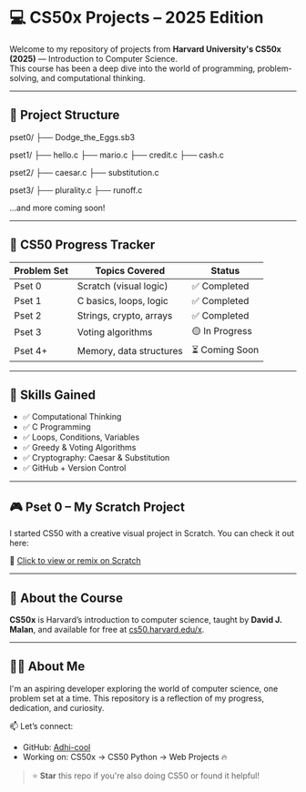 # 💻 CS50x Projects – 2025 Edition

Welcome to my repository of projects from **Harvard University's CS50x (2025)** — Introduction to Computer Science.  
This course has been a deep dive into the world of programming, problem-solving, and computational thinking.

---

## 📁 Project Structure

pset0/
├── Dodge_the_Eggs.sb3

pset1/
├── hello.c
├── mario.c
├── credit.c
├── cash.c

pset2/
├── caesar.c
├── substitution.c

pset3/
├── plurality.c
├── runoff.c

...and more coming soon!

---

## 🚀 CS50 Progress Tracker

| Problem Set | Topics Covered             | Status         |
|-------------|----------------------------|----------------|
| Pset 0      | Scratch (visual logic)     | ✅ Completed   |
| Pset 1      | C basics, loops, logic     | ✅ Completed   |
| Pset 2      | Strings, crypto, arrays    | ✅ Completed   |
| Pset 3      | Voting algorithms          | 🟡 In Progress |
| Pset 4+     | Memory, data structures    | ⏳ Coming Soon |

---

## 🧠 Skills Gained

- ✅ Computational Thinking
- ✅ C Programming
- ✅ Loops, Conditions, Variables
- ✅ Greedy & Voting Algorithms
- ✅ Cryptography: Caesar & Substitution
- ✅ GitHub + Version Control

---

## 🎮 Pset 0 – My Scratch Project

I started CS50 with a creative visual project in Scratch. You can check it out here:

🔗 [Click to view or remix on Scratch](https://scratch.mit.edu/projects/1070450796/)

---

## 📜 About the Course

**CS50x** is Harvard’s introduction to computer science, taught by **David J. Malan**, and available for free at [cs50.harvard.edu/x](https://cs50.harvard.edu/x).

---

## 👨‍💻 About Me

I'm an aspiring developer exploring the world of computer science, one problem set at a time. This repository is a reflection of my progress, dedication, and curiosity.

📫 Let’s connect:  
- GitHub: [Adhi-cool](https://github.com/Adhi-cool)  
- Working on: CS50x → CS50 Python → Web Projects 🔥

> ⭐ **Star** this repo if you're also doing CS50 or found it helpful!
